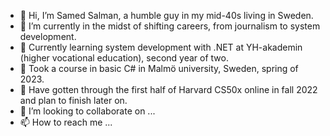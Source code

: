 - 👋 Hi, I’m Samed Salman, a humble guy in my mid-40s living in Sweden.
- 👀 I’m currently in the midst of shifting careers, from journalism to system development.
- 🌱 Currently learning system development with .NET at YH-akademin (higher vocational education), second year of two.
- 🌱 Took a course in basic C# in Malmö university, Sweden, spring of 2023.
- 🌱 Have gotten through the first half of Harvard CS50x online in fall 2022 and plan to finish later on.
- 💞️ I’m looking to collaborate on ...
- 📫 How to reach me ...

<!---
baclava1001/baclava1001 is a ✨ special ✨ repository because its `README.md` (this file) appears on your GitHub profile.
You can click the Preview link to take a look at your changes.
--->
